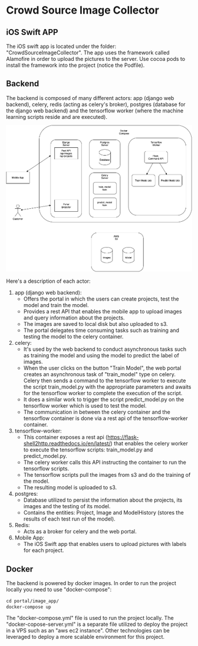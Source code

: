 # Crowd Source Image Collector

## iOS Swift APP

The iOS swift app is located under the folder: "CrowdSourceImageCollector". The app uses the framework called Alamofire in order to upload the pictures to the server. Use cocoa pods to install the framework into the project (notice the Podfile).

## Backend

The backend is composed of many different actors: app (django web backend), celery, redis (acting as celery's broker), postgres (database for the django web backend) and the tensorflow worker (where the machine learning scripts reside and are executed).

![Diagram](diagram.png)

Here's a description of each actor:

1. app (django web backend):
    - Offers the portal in which the users can create projects, test the model and train the model.
    - Provides a rest API that enables the mobile app to upload images and query information about the projects.
    - The images are saved to local disk but also uploaded to s3.
    - The portal delegates time consuming tasks such as training and testing the model to the celery container.
2. celery:
    - It's used by the web backend to conduct asynchronous tasks such as training the model and using the model to predict the label of images. 
    - When the user clicks on the button "Train Model", the web portal creates an asynchronous task of "train_model" type on celery.
    Celery then sends a command to the tensorflow worker to execute the script train_model.py with the appropriate parameters and
    awaits for the tensorflow worker to complete the execution of the script.
    - It does a similar work to trigger the script predict_model.py on the tensorflow worker which is used to test the model.
    - The communication in between the celery container and the tensorflow container is done via a rest api of the tensorflow-worker container.
3. tensorflow-worker:
    - This container exposes a rest api (https://flask-shell2http.readthedocs.io/en/latest/) that enables the celery worker to execute the tensorflow scripts: train_model.py and predict_model.py.
    - The celery worker calls this API instructing the container to run the tensorflow scripts.
    - The tensorflow scripts pull the images from s3 and do the training of the model.
    - The resulting model is uploaded to s3.
4. postgres:
    - Database utilized to persist the information about the projects, its images and the testing of its model.
    - Contains the entities: Project, Image and ModelHistory (stores the results of each test run of the model).
5. Redis:
    - Acts as a broker for celery and the web portal.
6. Mobile App:
    - The iOS Swift app that enables users to upload pictures with labels for each project.


## Docker

The backend is powered by docker images. In order to run the project locally you need to use "docker-compose":
```
cd portal/image_app/
docker-compose up
```

The "docker-compose.yml" file is used to run the project locally. The "docker-copose-server.yml" is a separate file utilized to deploy the project in a VPS such as an "aws ec2 instance". Other technologies 
can be leveraged to deploy a more scalable environment for this project.